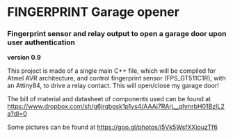 # FINGERPRINT Garage opener 
### Fingerprint sensor and relay output to open a garage door upon user authentication  
**version 0.9**


This project is made of a single main C++ file, which will be compiled for Atmel AVR 
architecture, and control fingerprint sensor (FPS_GT511C1R), with an Attiny84, to drive 
a relay contact. This will open/close my garage door!

The bill of material and datasheet of components used can be found at 
https://www.dropbox.com/sh/g6jrqbgsk1p1ys4/AAAj7RArj__qhmrbH01BzIL2a?dl=0

Some pictures can be found at https://goo.gl/photos/i5Vk5WsfXXiouzTf6
